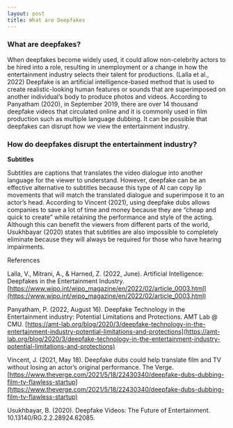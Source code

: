 ```yaml
---
layout: post
title: What are Deepfakes
---
```


### What are deepfakes?

When deepfakes become widely used, it could allow non-celebrity actors to be hired into a role, resulting in unemployment or a change in how the entertainment industry selects their talent for productions. (Lalla et al., 2022) 
Deepfake is an artificial intelligence-based method that is used to create realistic-looking human features or sounds that are superimposed on another individual’s body to produce photos and videos. According to Panyatham (2020), in September 2019, there are over 14 thousand deepfake videos that circulated online and it is commonly used in film production such as multiple language dubbing. It can be possible that deepfakes can disrupt how we view the entertainment industry. 


### How do deepfakes disrupt the entertainment industry? 

__Subtitles__ 

Subtitles are captions that translates the video dialogue into another language for the viewer to understand. However, deepfake can be an effective alternative to subtitles because this type of AI can copy lip movements that will match the translated dialogue and superimpose it to an actor’s head. According to Vincent (2021), using deepfake dubs allows companies to save a lot of time and money because they are “cheap and quick to create” while retaining the performance and style of the acting. Although this can benefit the viewers from different parts of the world,  Usukhbayar (2020) states that subtitles are also impossible to completely eliminate because they will always be required for those who have hearing impairments.


References

Lalla, V., Mitrani, A., & Harned, Z. (2022, June). Artificial Intelligence: Deepfakes in the Entertainment Industry. [https://www.wipo.int/wipo_magazine/en/2022/02/article_0003.html](https://www.wipo.int/wipo_magazine/en/2022/02/article_0003.html)

Panyatham, P. (2022, August 16). Deepfake Technology in the Entertainment industry: Potential Limitations and Protections. AMT Lab @ CMU. [https://amt-lab.org/blog/2020/3/deepfake-technology-in-the-entertainment-industry-potential-limitations-and-protections](https://amt-lab.org/blog/2020/3/deepfake-technology-in-the-entertainment-industry-potential-limitations-and-protections)

Vincent, J. (2021, May 18). Deepfake dubs could help translate film and TV without losing an actor’s original performance. The Verge. [https://www.theverge.com/2021/5/18/22430340/deepfake-dubs-dubbing-film-tv-flawless-startup](https://www.theverge.com/2021/5/18/22430340/deepfake-dubs-dubbing-film-tv-flawless-startup)

Usukhbayar, B. (2020). Deepfake Videos: The Future of Entertainment. 10.13140/RG.2.2.28924.62085. 
